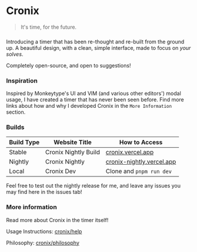 # Cronix

> It's time, for the future.

###

Introducing a timer that has been re-thought and re-built from the ground up. A beautiful design, with a clean, simple interface, made to focus on _your solves_.

Completely open-source, and open to suggestions!

### Inspiration

Inspired by Monkeytype's UI and VIM (and various other editors') modal usage, I have created a timer that has never been seen before. Find more links about how and why I developed Cronix in the `More Information` section.

### Builds

| Build Type | Website Title        | How to Access                                                  |
|------------|----------------------|----------------------------------------------------------------|
| Stable     | Cronix Nightly Build | [cronix.vercel.app](https://cronix.vercel.app)                 |
| Nightly    | Cronix Nightly       | [cronix-nightly.vercel.app](https://cronix-nightly.vercel.app) |
| Local      | Cronix Dev           | Clone and  `pnpm run dev`                                      |

Feel free to test out the nightly release for me, and leave any issues you may find here in the issues tab!

### More information

Read more about Cronix in the timer itself!

Usage Instructions: [cronix/help](https://cronix.vercel.app/help)

Philosophy: [cronix/philosophy](https://cronix.vercel.app/philosophy)

